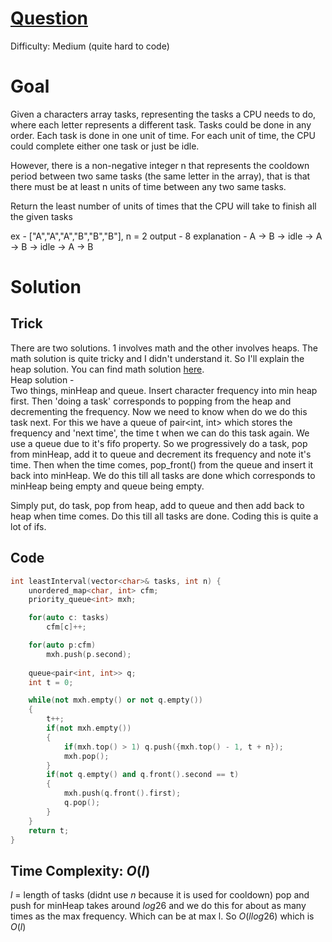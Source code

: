 # [Question](https://leetcode.com/problems/task-scheduler/)
Difficulty: Medium (quite hard to code)
# Goal
Given a characters array tasks, representing the tasks a CPU needs to do, where each letter represents a different task. Tasks could be done in any order. Each task is done in one unit of time. For each unit of time, the CPU could complete either one task or just be idle.

However, there is a non-negative integer n that represents the cooldown period between two same tasks (the same letter in the array), that is that there must be at least n units of time between any two same tasks.

Return the least number of units of times that the CPU will take to finish all the given tasks

ex - ["A","A","A","B","B","B"], n = 2
output - 8
explanation - A -> B -> idle -> A -> B -> idle -> A -> B
# Solution
## Trick
There are two solutions. 1 involves math and the other involves heaps. The math solution is quite tricky and I didn't understand it. So I'll explain the heap solution. You can find math solution [here](https://leetcode.com/problems/task-scheduler/solutions/104500/java-o-n-time-o-1-space-1-pass-no-sorting-solution-with-detailed-explanation/).  
Heap solution -   
Two things, minHeap and queue. Insert character frequency into min heap first. Then 'doing a task' corresponds to popping from the heap and decrementing the frequency. Now we need to know when do we do this task next. For this we have a queue of pair<int, int> which stores the frequency and 'next time', the time t when we can do this task again. We use a queue due to it's fifo property. So we progressively do a task, pop from minHeap, add it to queue and decrement its frequency and note it's time. Then when the time comes, pop_front() from the queue and insert it back into minHeap. We do this till all tasks are done which corresponds to minHeap being empty and queue being empty.

Simply put, do task, pop from heap, add to queue and then add back to heap when time comes. Do this till all tasks are done. Coding this is quite a lot of ifs.
## Code
```cpp
int leastInterval(vector<char>& tasks, int n) {
    unordered_map<char, int> cfm;
    priority_queue<int> mxh;

    for(auto c: tasks)
        cfm[c]++;

    for(auto p:cfm)
        mxh.push(p.second);
    
    queue<pair<int, int>> q;
    int t = 0;

    while(not mxh.empty() or not q.empty())
    {
        t++;
        if(not mxh.empty())
        {
            if(mxh.top() > 1) q.push({mxh.top() - 1, t + n});
            mxh.pop();
        }
        if(not q.empty() and q.front().second == t) 
        {
            mxh.push(q.front().first);
            q.pop();
        }
    }
    return t;
}
```
## Time Complexity: $O(l)$
$l$ = length of tasks (didnt use $n$ because it is used for cooldown)
pop and push for minHeap takes around $log26$ and we do this for about as many times as the max frequency. Which can be at max l. So $O(llog26)$ which is $O(l)$